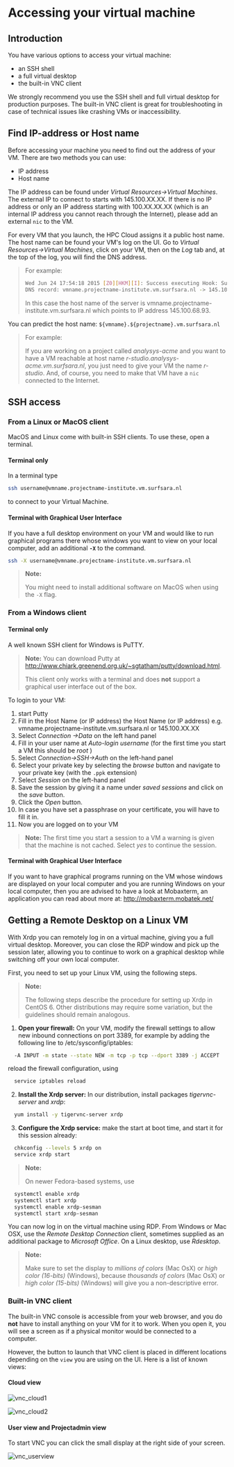 # Accessing your virtual machine

## Introduction

You have various options to access your virtual machine:

* an SSH shell
* a full virtual desktop
* the built-in VNC client

We strongly recommend you use the SSH shell and full virtual desktop for production purposes. The built-in VNC client is great for troubleshooting in case of technical issues like crashing VMs or inaccessibility.

## Find IP-address or Host name

Before accessing your machine you need to find out the address of your VM. There are two methods you can use:
* IP address
* Host name

The IP address can be found under _Virtual Resources->Virtual Machines_. The external IP to connect to starts with 145.100.XX.XX. If there is no IP address or only an IP address starting with 100.XX.XX.XX (which is an internal IP address you cannot reach through the Internet), please add an external `nic` to the VM.

For every VM that you launch, the HPC Cloud assigns it a public host name. The host name can be found your VM's log on the UI. Go to _Virtual Resources->Virtual Machines_, click on your VM, then on the _Log_ tab and, at the top of the log, you will find the DNS address. 

>For example:
> 
>```sh
>Wed Jun 24 17:54:18 2015 [Z0][HKM][I]: Success executing Hook: SurfSARA_Dns: Added
>DNS record: vmname.projectname-institute.vm.surfsara.nl -> 145.100.68.93. 
>```
>
>In this case the host name of the server is vmname.projectname-institute.vm.surfsara.nl which points to IP address 145.100.68.93.

You can predict the host name: `${vmname}.${projectname}.vm.surfsara.nl`

>For example:
>
>If you are working on a project called _analysys-acme_ and you want to have a VM reachable at host name _r-studio.analysys-acme.vm.surfsara.nl_, you just need to give your VM the name _r-studio_. And, of course, you need to make that VM have a `nic` connected to the Internet.

## SSH access

### From a Linux or MacOS client

MacOS and Linux come with built-in SSH clients. To use these, open a terminal.

#### Terminal only

In a terminal type

```sh
ssh username@vmname.projectname-institute.vm.surfsara.nl
```
to connect to your Virtual Machine.

#### Terminal with Graphical User Interface

If you have a full desktop environment on your VM and would like to run graphical programs there whose windows you want to view on your local computer, add an additional **`-X`** to the command.  

```sh
ssh -X username@vmname.projectname-institute.vm.surfsara.nl
```

>**Note:**
>
>You might need to install additional software on MacOS when using the `-X` flag.

### From a Windows client

#### Terminal only
A well known SSH client for Windows is PuTTY. 

>**Note:**
>You can download Putty at http://www.chiark.greenend.org.uk/~sgtatham/putty/download.html. 
>
>This client only works with a terminal and does **not** support a graphical user interface out of the box.

To login to your VM:
1. start Putty
1. Fill in the Host Name (or IP address) the Host Name (or IP address) e.g. vmname.projectname-institute.vm.surfsara.nl or 145.100.XX.XX
1. Select _Connection ->Data_ on the left hand panel
1. Fill in your user name at _Auto-login username_ (for the first time you start a VM this should be _root_ )
1. Select _Connection->SSH->Auth_ on the left-hand panel
1. Select your private key by selecting the _browse_ button and navigate to your private key (with the `.ppk` extension)
1. Select _Session_ on the left-hand panel
1. Save the session by giving it a name under _saved sessions_ and click on the _save_ button.
1. Click the _Open_ button.
1. In case you have set a passphrase on your certificate, you will have to fill it in.
1. Now you are logged on to your VM

>**Note:**
>The first time you start a session to a VM a warning is given that the machine is not cached. Select _yes_ to continue the session.

#### Terminal with Graphical User Interface
If you want to have graphical programs running on the VM whose windows are displayed on your local computer and you are running Windows on your local computer, then you are advised to have a look at Mobaxterm, an application you can read about more at: http://mobaxterm.mobatek.net/

## Getting a Remote Desktop on a Linux VM

With Xrdp you can remotely log in on a virtual machine, giving you a full virtual desktop. Moreover, you can close the RDP window and pick up the session later, allowing you to continue to work on a graphical desktop while switching off your own local computer.

First, you need to set up your Linux VM, using the following steps.

>**Note:**
>
>The following steps describe the procedure for setting up Xrdp in CentOS 6. Other distributions may require some variation, but the guidelines should remain analogous.

1. **Open your firewall:** On your VM, modify the firewall settings to allow new inbound connections on port 3389, for example by adding the following line to /etc/sysconfig/iptables:
``` bash
  -A INPUT -m state --state NEW -m tcp -p tcp --dport 3389 -j ACCEPT
```
 reload the firewall configuration, using
``` bash
  service iptables reload
```
2. **Install the Xrdp server:** In our distribution, install packages _tigervnc-server_ and _xrdp_:
``` bash
  yum install -y tigervnc-server xrdp
```
3. **Configure the Xrdp service:** make the start at boot time, and start it for this session already:
``` bash
  chkconfig --levels 5 xrdp on
  service xrdp start
```

>**Note:**
>
>On newer Fedora-based systems, use
``` bash
  systemctl enable xrdp
  systemctl start xrdp
  systemctl enable xrdp-sesman
  systemctl start xrdp-sesman
```

You can now log in on the virtual machine using RDP. From Windows or Mac OSX, use the _Remote Desktop Connection_ client, sometimes supplied as an additional package to _Microsoft Office_. On a Linux desktop, use _Rdesktop_. 

>**Note:**
>
>Make sure to set the display to _millions of colors_ (Mac OsX) or _high color (16-bits)_ (Windows), because _thousands of colors_ (Mac OsX) or _high color (15-bits)_ (Windows) will give you a non-descriptive error.


### Built-in VNC client

The built-in VNC console is accessible from your web browser, and you do **not** have to install anything on your VM for it to work. When you open it, you will see a screen as if a physical monitor would be connected to a computer.

However, the button to launch that VNC client is placed in different locations depending on the `view` you are using on the UI. Here is a list of known views:

#### Cloud view
![vnc_cloud1](https://doc.hpccloud.surfsara.nl/oortdoc/docs/raw/master/images/vnc_cloud1.png)

![vnc_cloud2](https://doc.hpccloud.surfsara.nl/oortdoc/docs/raw/master/images/vnc_cloud2.png)

#### User view and Projectadmin view
To start VNC you can click the small display at the right side of your screen.

![vnc_userview](https://doc.hpccloud.surfsara.nl/oortdoc/docs/raw/master/images/vnc_userview.png)

